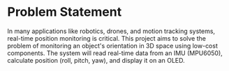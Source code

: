 # Problem Statement

In many applications like robotics, drones, and motion tracking systems, real-time position monitoring is critical. This project aims to solve the problem of monitoring an object's orientation in 3D space using low-cost components. The system will read real-time data from an IMU (MPU6050), calculate position (roll, pitch, yaw), and display it on an OLED.